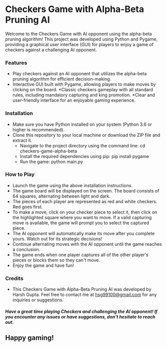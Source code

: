 # Checkers Game with Alpha-Beta Pruning AI

Welcome to the Checkers Game with AI opponent using the alpha-beta pruning algorithm! This project was developed using Python and Pygame, providing a graphical user interface (GUI) for players to enjoy a game of checkers against a challenging AI opponent.

### Features
* Play checkers against an AI opponent that utilizes the alpha-beta pruning algorithm for
  efficient decision-making.
* Interactive GUI built with Pygame, allowing players to make moves by clicking on the board.
*Classic checkers gameplay with all standard rules, including mandatory capturing and king promotion.
*Clear and user-friendly interface for an enjoyable gaming experience.

### Installation
* Make sure you have Python installed on your system (Python 3.6 or higher is recommended).
* Clone this repository to your local machine or download the ZIP file and extract it.
  * Navigate to the project directory using the command line: cd checkers-game-alpha-beta
  * Install the required dependencies using pip: pip install pygame
  * Run the game: python main.py

### How to Play

* Launch the game using the above installation instructions.
* The game board will be displayed on the screen. The board consists of 64 squares, alternating between light and dark.
* The pieces of each player are represented as red and white checkers. Red goes first.
* To make a move, click on your checker piece to select it, then click on the highlighted square where you want to move.
  If a valid capturing move is available, the game will prompt you to select the captured piece.
* The AI opponent will automatically make its move after you complete yours. Watch out for its strategic decisions!
* Continue alternating moves with the AI opponent until the game reaches a conclusion.
* The game ends when one player captures all of the other player's pieces or blocks them so they can't move.
* Enjoy the game and have fun!

### Credits
* This Checkers Game with Alpha-Beta Pruning AI was developed by Harsh Gupta. Feel free to contact me at hsg99100@gmail.com for any inquiries or suggestions.

##### Have a great time playing Checkers and challenging the AI opponent! If you encounter any issues or have suggestions, don't hesitate to reach out. 
## Happy gaming!
